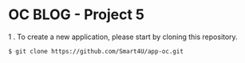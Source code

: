 # OC BLOG - Project 5

1 . To create a new application, please start by cloning this repository.

```bash
$ git clone https://github.com/Smart4U/app-oc.git
```